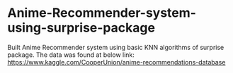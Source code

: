 # Anime-Recommender-system-using-surprise-package
Built Anime Recommender system using basic KNN algorithms of surprise package. 
The data was found at below link: https://www.kaggle.com/CooperUnion/anime-recommendations-database
